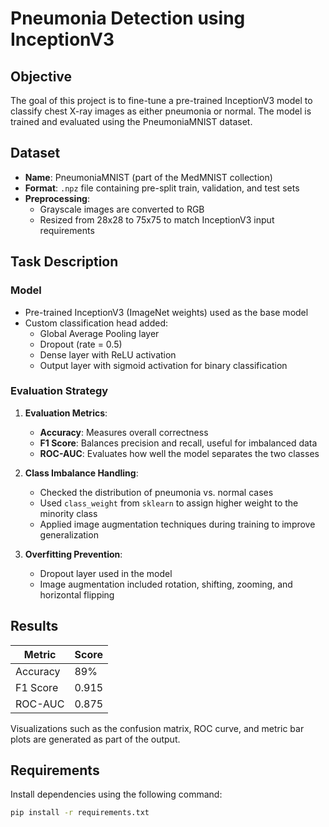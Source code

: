 # Pneumonia Detection using InceptionV3

## Objective

The goal of this project is to fine-tune a pre-trained InceptionV3 model to classify chest X-ray images as either pneumonia or normal. The model is trained and evaluated using the PneumoniaMNIST dataset.

## Dataset

- **Name**: PneumoniaMNIST (part of the MedMNIST collection)
- **Format**: `.npz` file containing pre-split train, validation, and test sets
- **Preprocessing**:
  - Grayscale images are converted to RGB
  - Resized from 28x28 to 75x75 to match InceptionV3 input requirements

## Task Description

### Model

- Pre-trained InceptionV3 (ImageNet weights) used as the base model
- Custom classification head added:
  - Global Average Pooling layer
  - Dropout (rate = 0.5)
  - Dense layer with ReLU activation
  - Output layer with sigmoid activation for binary classification

### Evaluation Strategy

1. **Evaluation Metrics**:
   - **Accuracy**: Measures overall correctness
   - **F1 Score**: Balances precision and recall, useful for imbalanced data
   - **ROC-AUC**: Evaluates how well the model separates the two classes

2. **Class Imbalance Handling**:
   - Checked the distribution of pneumonia vs. normal cases
   - Used `class_weight` from `sklearn` to assign higher weight to the minority class
   - Applied image augmentation techniques during training to improve generalization

3. **Overfitting Prevention**:
   - Dropout layer used in the model
   - Image augmentation included rotation, shifting, zooming, and horizontal flipping

## Results

| Metric    | Score |
|-----------|-------|
| Accuracy  | 89%   |
| F1 Score  | 0.915 |
| ROC-AUC   | 0.875 |

Visualizations such as the confusion matrix, ROC curve, and metric bar plots are generated as part of the output.

## Requirements

Install dependencies using the following command:

```bash
pip install -r requirements.txt
```
